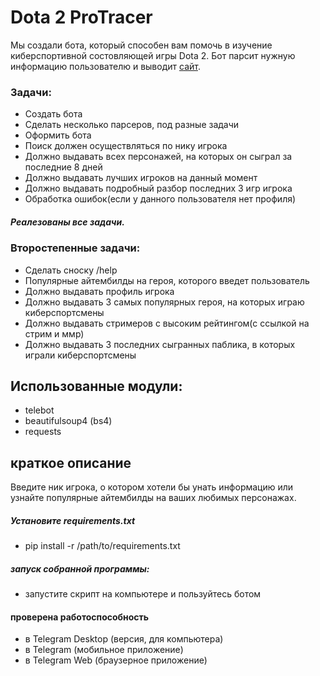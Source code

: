 # Dota 2 ProTracer
Мы создали бота, который способен вам помочь в изучение киберспортивной состовляющей
игры Dota 2. Бот парсит нужную информацию пользователю и выводит [сайт](https://www.dota2protracker.com).
### Задачи: 
- Создать бота
- Сделать несколько парсеров, под разные задачи
- Оформить бота
- Поиск должен осуществляться по нику игрока
- Должно выдавать всех персонажей, на которых он сыграл за последние 8 дней
- Должно выдавать лучших игроков на данный момент
- Должно выдавать подробный разбор последних 3 игр игрока
- Обработка ошибок(если у данного пользователя нет профиля)
##### Реалезованы все задачи.

### Второстепенные задачи: 
- Сделать сноску /help
- Популярные айтембилды на героя, которого введет пользователь
- Должно выдавать профиль игрока
- Должно выдавать 3 самых популярных героя, на которых играю киберспортсмены
- Должно выдавать стримеров с высоким рейтингом(с ссылкой на стрим и ммр)
- Должно выдавать 3 последних сыгранных паблика, в которых играли киберспортсмены
## Использованные модули:
- telebot
- beautifulsoup4 (bs4)
- requests
## краткое описание
Введите ник игрока, о котором хотели бы унать информацию или узнайте популярные айтембилды на ваших любимых персонажах.
##### Установите requirements.txt 
- pip install -r /path/to/requirements.txt
##### запуск собранной программы: 
- запустите скрипт на компьютере и пользуйтесь ботом

#### проверена работоспособность 
- в Telegram Desktop (версия, для компьютера)
- в Telegram (мобильное приложение)
- в Telegram Web (браузерное приложение)

